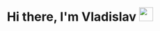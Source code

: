 <h1 align="center">Hi there, I'm Vladislav</a> 
<img src="https://github.com/blackcater/blackcater/raw/main/images/Hi.gif" height="32"/></h1>
<h3(https://readme-typing-svg.herokuapp.com?color=%2336BCF7&lines=Junior+QA+Automation+Engineer)](https://git.io/typing-svg)/h3>
